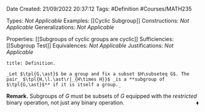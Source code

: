 <div class="topSpace"></div>

Date Created: 21/09/2022 20:37:12
Tags: #Definition #Courses/MATH235

Types: _Not Applicable_
Examples: [[Cyclic Subgroup]]
Constructions: _Not Applicable_
Generalizations: _Not Applicable_

Properties: [[Subgroups of cyclic groups are cyclic]]
Sufficiencies: [[Subgroup Test]]
Equivalences: _Not Applicable_
Justifications: _Not Applicable_

``` ad-Definition
title: Definition.

_Let $\tpl{G,\ast}$ be a group and fix a subset $H\subseteq G$. The pair_ $\tpl{H,\l.\ast\r|_{H\times H}}$ _is a **subgroup of $\tpl{G,\ast}$** if it is itself a group._

```

**Remark.** Subgroups of $G$ must be subsets of $G$ equipped with the _restricted_ binary operation, not just any binary operation.<span style="float:right;">$\blacklozenge$</span>
